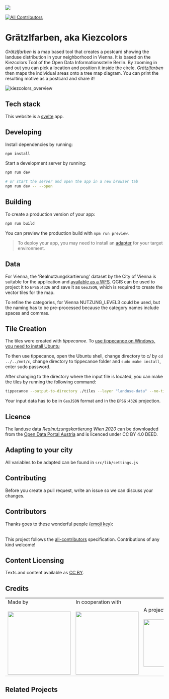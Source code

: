 ![](https://img.shields.io/badge/Built%20with%20%E2%9D%A4%EF%B8%8F-at%20Technologiestiftung%20Berlin-blue)

<!-- ALL-CONTRIBUTORS-BADGE:START - Do not remove or modify this section -->

[![All Contributors](https://img.shields.io/badge/all_contributors-0-orange.svg?style=flat-square)](#contributors-)

<!-- ALL-CONTRIBUTORS-BADGE:END -->

# Grätzlfarben, aka Kiezcolors

*Grätzlfarben* is a map based tool that creates a postcard showing the landuse distribution in your neighborhood in Vienna. It is based on the Kiezcolors Tool of the Open Data Informationsstelle Berlin. By zooming in and out you can pick a location and position it inside the circle. *Grätzlfarben* then maps the individual areas onto a tree map diagram. You can print the resulting motive as a postcard and share it!

![kiezcolors_overview](https://github.com/technologiestiftung/kiezcolors/assets/46717848/fc4b20c6-4485-4a53-aafd-19c2ce5633e0)


## Tech stack

This website is a [svelte](https://svelte.dev/) app.

## Developing

Install dependencies by running:

```bash
npm install
```

Start a development server by running:

```bash
npm run dev

# or start the server and open the app in a new browser tab
npm run dev -- --open
```

## Building

To create a production version of your app:

```bash
npm run build
```

You can preview the production build with `npm run preview`.

> To deploy your app, you may need to install an [adapter](https://kit.svelte.dev/docs/adapters) for your target environment.

## Data

For Vienna, the 'Realnutzungskartierung' dataset by the City of Vienna is suitable for the application and [available as a WFS](https://www.data.gv.at/katalog/dataset/2f5baa1f-208c-42c2-8d04-9ea74aa1b229#resources). QGIS can be used to project it to ```EPSG:4326``` and save it as ```GeoJSON```, which is required to create the vector tiles for the map.

To refine the categories, for Vienna NUTZUNG_LEVEL3 could be used, but the naming has to be pre-processed because the category names include spaces and commas.
  
## Tile Creation

The tiles were created with *tippecanoe*. To [use tippecanoe on Windows, you need to install Ubuntu](https://gist.github.com/ryanbaumann/e5c7d76f6eeb8598e66c5785b677726e)

To then use tippecanoe, open the Ubuntu shell, change directory to c/ by `cd ../../mnt/c`, change directory to tippecanoe folder and `sudo make install`, enter sudo password. 

After changing to the directory where the input file is located, you can make the tiles by running the following command:

```bash
tippecanoe --output-to-directory ./tiles --layer "landuse-data" --no-tile-compression --force --minimum-zoom=10 --maximum-zoom=13 ./{input-file}.geojson
```

Your input data has to be in ```GeoJSON``` format and in the ```EPSG:4326``` projection. 

## Licence

The landuse data *Realnutzungskartierung Wien 2020* can be downloaded from the [Open Data Portal Austria](https://www.data.gv.at) and is licenced under CC BY 4.0 DEED.


## Adapting to your city
All variables to be adapted can be found in `src/lib/settings.js`

## Contributing

Before you create a pull request, write an issue so we can discuss your changes.

## Contributors

Thanks goes to these wonderful people ([emoji key](https://allcontributors.org/docs/en/emoji-key)):

<!-- ALL-CONTRIBUTORS-LIST:START - Do not remove or modify this section -->
<!-- prettier-ignore-start -->
<!-- markdownlint-disable -->
<table>
  <tr>
  </tr>
</table>

<!-- markdownlint-restore -->
<!-- prettier-ignore-end -->

<!-- ALL-CONTRIBUTORS-LIST:END -->

This project follows the [all-contributors](https://github.com/all-contributors/all-contributors) specification. Contributions of any kind welcome!

## Content Licensing

Texts and content available as [CC BY](https://creativecommons.org/licenses/by/3.0/de/).

## Credits

<table>
  <tr>
        <td>
      Made by <a href="https://odis-berlin.de">
        <br />
        <br />
        <img width="200" src="https://logos.citylab-berlin.org/logo-odis-berlin.svg" />
      </a>
    </td>
    <td>
      In cooperation with <a href="https://citylab-berlin.org/de/start/">
        <br />
        <br />
        <img width="200" src="https://citylab-berlin.org/wp-content/uploads/2021/05/citylab-logo.svg" />
      </a>
    </td>
    <td>
      A project by <a href="https://www.technologiestiftung-berlin.de/">
        <br />
        <br />
        <img width="150" src="https://citylab-berlin.org/wp-content/uploads/2021/05/tsb.svg" />
      </a>
    </td>
    <td>
      Supported by <a href="https://www.berlin.de/rbmskzl/">
        <br />
        <br />
        <img width="80" src="https://citylab-berlin.org/wp-content/uploads/2021/12/B_RBmin_Skzl_Logo_DE_V_PT_RGB-300x200.png" />
      </a>
    </td>
  </tr>
</table>

## Related Projects
